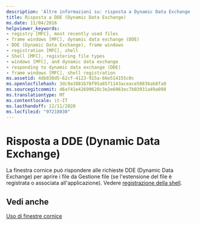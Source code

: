 ```yaml
---
description: 'Altre informazioni su: risposta a Dynamic Data Exchange (DDE)'
title: Risposta a DDE (Dynamic Data Exchange)
ms.date: 11/04/2016
helpviewer_keywords:
- registry [MFC], most recently used files
- frame windows [MFC], dynamic data exchange (DDE)
- DDE (Dynamic Data Exchange), frame windows
- registration [MFC], shell
- Shell [MFC], registering file types
- windows [MFC], and dynamic data exchange
- responding to dynamic data exchange (DDE)
- frame windows [MFC], shell registration
ms.assetid: 4db838d5-62cf-4123-915a-66e514155c0c
ms.openlocfilehash: 3dc9a3881b78f95a8571143aceace50836ab8fa0
ms.sourcegitcommit: d6af41e42699628c3e2e6063ec7b03931a49a098
ms.translationtype: MT
ms.contentlocale: it-IT
ms.lasthandoff: 12/11/2020
ms.locfileid: "97218030"
---
```

# <a name="responding-to-dynamic-data-exchange-dde"></a>Risposta a DDE (Dynamic Data Exchange)

La finestra cornice può rispondere alle richieste DDE (Dynamic Data Exchange) per aprire i file da Gestione file (se l'estensione del file è registrata o associata all'applicazione). Vedere [registrazione della shell](../mfc/special-cwinapp-services.md).

## <a name="see-also"></a>Vedi anche

[Uso di finestre cornice](../mfc/using-frame-windows.md)
